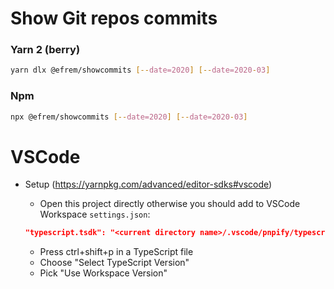 # Show Git repos commits

### Yarn 2 (berry)

```bash
yarn dlx @efrem/showcommits [--date=2020] [--date=2020-03]
```

### Npm

```bash
npx @efrem/showcommits [--date=2020] [--date=2020-03]
```

# VSCode

- Setup (<https://yarnpkg.com/advanced/editor-sdks#vscode>)

  - Open this project directly otherwise you should add to VSCode Workspace `settings.json`:

  ```json
  "typescript.tsdk": "<current directory name>/.vscode/pnpify/typescript/lib"
  ```

  - Press ctrl+shift+p in a TypeScript file
  - Choose "Select TypeScript Version"
  - Pick "Use Workspace Version"
